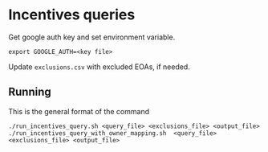 # Incentives queries

 Get google auth key and set environment variable.
```
export GOOGLE_AUTH=<key file>
```

Update `exclusions.csv` with excluded EOAs, if needed.


## Running
This is the general format of the command

```
./run_incentives_query.sh <query_file> <exclusions_file> <output_file>
./run_incentives_query_with_owner_mapping.sh  <query_file> <exclusions_file> <output_file>
```